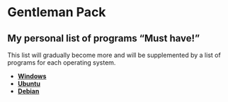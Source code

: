 # Gentleman Pack 
## My personal list of programs “Must have!”
 This list will gradually become more and will be supplemented by a list of programs for each operating system.
 + [**Windows**](https://github.com/Hexayon/gentleman-pack/blob/master/windows.md)
 + [**Ubuntu**](https://github.com/Hexayon/gentleman-pack/blob/master/ubuntu.md)
 + [**Debian**](https://github.com/Hexayon/gentleman-pack/blob/master/debian.md)
